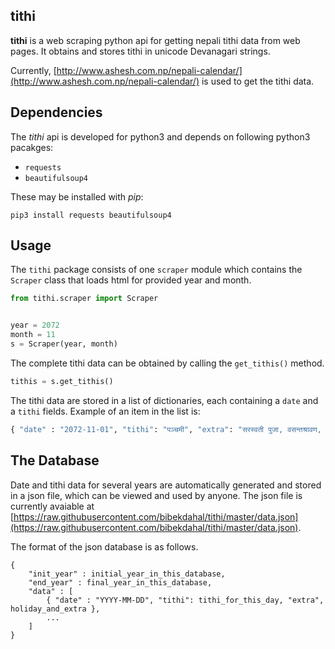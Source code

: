 tithi
-------

**tithi** is a web scraping python api for getting nepali tithi data from web pages. It obtains and stores tithi in unicode Devanagari strings.

Currently, [http://www.ashesh.com.np/nepali-calendar/](http://www.ashesh.com.np/nepali-calendar/) is used to get the tithi data.

## Dependencies

The *tithi* api is developed for python3 and depends on following python3 pacakges:

* `requests`
* `beautifulsoup4`

These may be installed with *pip*:

```
pip3 install requests beautifulsoup4
```

## Usage

The `tithi` package consists of one `scraper` module which contains the `Scraper` class that loads html for provided year and month.

```python
from tithi.scraper import Scraper


year = 2072
month = 11
s = Scraper(year, month)
```

The complete tithi data can be obtained by calling the `get_tithis()` method.

```python
tithis = s.get_tithis()
```

The tithi data are stored in a list of dictionaries, each containing a `date` and a `tithi` fields. Example of an item in the list is:

```python
{ "date" : "2072-11-01", "tithi": "पञ्चमी", "extra": "सरस्वती पुजा, वसन्तश्रावण, श्रीपञ्चमी" }
```


## The Database

Date and tithi data for several years are automatically generated and stored in a json file, which can be viewed and used by anyone. The json file is currently avaiable at [https://raw.githubusercontent.com/bibekdahal/tithi/master/data.json](https://raw.githubusercontent.com/bibekdahal/tithi/master/data.json).

The format of the json database is as follows.

```
{
	"init_year" : initial_year_in_this_database,
    "end_year" : final_year_in_this_database,
    "data" : [
    	{ "date" : "YYYY-MM-DD", "tithi": tithi_for_this_day, "extra", holiday_and_extra },
        ...
    ]
}
```
